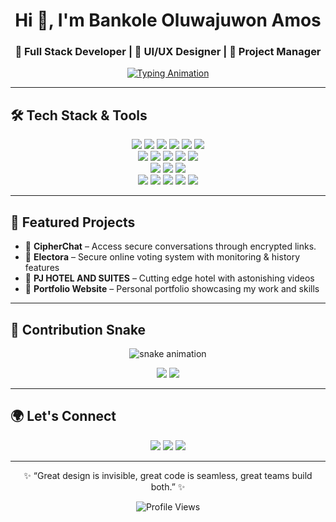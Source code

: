<!-- Profile Header -->
<h1 align="center">Hi 👋, I'm Bankole Oluwajuwon Amos</h1>
<h3 align="center">🚀 Full Stack Developer | 🎨 UI/UX Designer | 📂 Project Manager</h3>

<!-- Typing SVG Animation -->
<p align="center">
  <a href="https://git.io/typing-svg">
    <img src="https://readme-typing-svg.herokuapp.com?size=22&duration=3000&color=36BCF7&center=true&vCenter=true&width=700&lines=I+build+full-stack+web+applications;I+design+modern+UI%2FUX+experiences;I+manage+projects+from+idea+to+deployment;I+love+solving+problems+with+code" alt="Typing Animation">
  </a>
</p>

---

## 🛠️ Tech Stack & Tools  

<p align="center">
  <!-- Languages -->
  <img src="https://img.shields.io/badge/HTML5-E34F26?logo=html5&logoColor=white" />
  <img src="https://img.shields.io/badge/CSS3-1572B6?logo=css3&logoColor=white" />
  <img src="https://img.shields.io/badge/JavaScript-F7DF1E?logo=javascript&logoColor=black" />
  <img src="https://img.shields.io/badge/React-61DAFB?logo=react&logoColor=black" />
  <img src="https://img.shields.io/badge/Vue.js-42B883?logo=vue.js&logoColor=white" />
  <img src="https://img.shields.io/badge/TailwindCSS-38B2AC?logo=tailwind-css&logoColor=white" />
  <br>
  <!-- Backend -->
  <img src="https://img.shields.io/badge/Node.js-43853D?logo=node.js&logoColor=white" />
  <img src="https://img.shields.io/badge/PHP-777BB4?logo=php&logoColor=white" />
  <img src="https://img.shields.io/badge/Python-3776AB?logo=python&logoColor=white" />
  <img src="https://img.shields.io/badge/Django-092E20?logo=django&logoColor=white" />
  <img src="https://img.shields.io/badge/Flask-000000?logo=flask&logoColor=white" />
  <br>
  <!-- Databases -->
  <img src="https://img.shields.io/badge/MySQL-4479A1?logo=mysql&logoColor=white" />
  <img src="https://img.shields.io/badge/PostgreSQL-4169E1?logo=postgresql&logoColor=white" />
  <img src="https://img.shields.io/badge/MongoDB-47A248?logo=mongodb&logoColor=white" />
  <br>
  <!-- Tools -->
  <img src="https://img.shields.io/badge/Figma-F24E1E?logo=figma&logoColor=white" />
  <img src="https://img.shields.io/badge/AdobeXD-FF61F6?logo=adobe-xd&logoColor=white" />
  <img src="https://img.shields.io/badge/Git-F05032?logo=git&logoColor=white" />
  <img src="https://img.shields.io/badge/GitHub-181717?logo=github&logoColor=white" />
  <img src="https://img.shields.io/badge/Jira-0052CC?logo=jira&logoColor=white" />
</p>

---

## 📌 Featured Projects  

- 🔹 **CipherChat** – Access secure conversations through encrypted links. 
- 🔹 **Electora** – Secure online voting system with monitoring & history features    
- 🔹 **PJ HOTEL AND SUITES** – Cutting edge hotel with astonishing videos
- 🔹 **Portfolio Website** – Personal portfolio showcasing my work and skills   

---

## 🐍 Contribution Snake  

<p align="center">
  <img src="https://github.com/bankoleoluwajuwon/bankoleoluwajuwon/blob/output/github-contribution-grid-snake.svg" alt="snake animation" />
</p>


<p align="center">
  <img src="https://github-profile-summary-cards.vercel.app/api/cards/stats?username=bankoleoluwajuwon&theme=radical" />
  <img src="https://github-profile-summary-cards.vercel.app/api/cards/productive-time?username=bankoleoluwajuwon&theme=radical&utcOffset=1" />
</p>

---

## 🌍 Let's Connect  

<p align="center">
  <a href="mailto:amosgamer04@gmail.com"><img src="https://img.shields.io/badge/Email-D14836?logo=gmail&logoColor=white"></a>
  <a href="https://linkedin.com/in/bankole-oluwajuwon"><img src="https://img.shields.io/badge/LinkedIn-0077B5?logo=linkedin&logoColor=white"></a>
  <a href="https://bankole.page.gd/"><img src="https://img.shields.io/badge/Portfolio-000000?logo=vercel&logoColor=white"></a>
</p>

---

<p align="center">✨ “Great design is invisible, great code is seamless, great teams build both.” ✨</p>

<!-- Profile Views Counter -->
<p align="center">
  <img src="https://komarev.com/ghpvc/?username=bankoleoluwajuwon&style=for-the-badge&color=blue" alt="Profile Views" />
</p>
